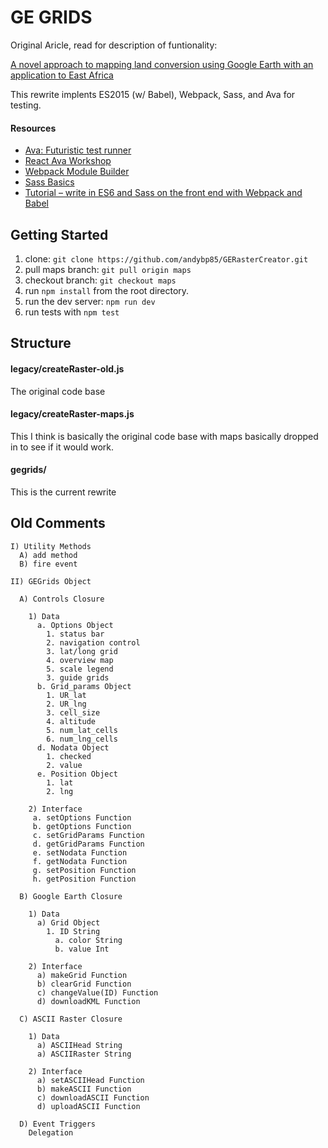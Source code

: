 GE GRIDS
========

Original Aricle, read for description of funtionality:

[A novel approach to mapping land conversion using Google Earth with an application to East Africa](http://www.sciencedirect.com/science/article/pii/S1364815215001747)

This rewrite implents ES2015 (w/ Babel), Webpack, Sass, and Ava for testing.

#### Resources
* [Ava: Futuristic test runner](https://github.com/avajs/ava)
* [React Ava Workshop](https://github.com/kentcdodds/react-ava-workshop/blob/master/INSTRUCTIONS.md)
* [Webpack Module Builder](https://webpack.github.io/docs/usage.html)
* [Sass Basics](http://sass-lang.com/guide)
* [Tutorial – write in ES6 and Sass on the front end with Webpack and Babel](http://tech.90min.com/?p=1340)


Getting Started
---------------

1. clone: `git clone https://github.com/andybp85/GERasterCreator.git`
2. pull maps branch: `git pull origin maps`
3. checkout branch: `git checkout maps`
4. run `npm install` from the root directory.
5. run the dev server: `npm run dev`
6. run tests with `npm test`


Structure
---------

#### legacy/createRaster-old.js
The original code base

#### legacy/createRaster-maps.js
This I think is basically the original code base with maps basically dropped in to see if it would work.

#### gegrids/
This is the current rewrite

Old Comments
---------
```
I) Utility Methods
  A) add method
  B) fire event

II) GEGrids Object

  A) Controls Closure

    1) Data
      a. Options Object
        1. status bar
        2. navigation control
        3. lat/long grid
        4. overview map
        5. scale legend
        3. guide grids
      b. Grid_params Object
        1. UR_lat
        2. UR_lng
        3. cell_size
        4. altitude
        5. num_lat_cells
        6. num_lng_cells
      d. Nodata Object
        1. checked
        2. value
      e. Position Object
        1. lat
        2. lng

    2) Interface
     a. setOptions Function
     b. getOptions Function
     c. setGridParams Function
     d. getGridParams Function
     e. setNodata Function
     f. getNodata Function
     g. setPosition Function
     h. getPosition Function

  B) Google Earth Closure

    1) Data
      a) Grid Object
        1. ID String
          a. color String
          b. value Int

    2) Interface
      a) makeGrid Function
      b) clearGrid Function
      c) changeValue(ID) Function
      d) downloadKML Function

  C) ASCII Raster Closure

    1) Data
      a) ASCIIHead String
      a) ASCIIRaster String

    2) Interface
      a) setASCIIHead Function
      b) makeASCII Function
      c) downloadASCII Function
      d) uploadASCII Function

  D) Event Triggers
    Delegation

```
